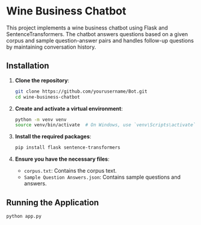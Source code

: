 # Wine Business Chatbot

This project implements a wine business chatbot using Flask and SentenceTransformers. The chatbot answers questions based on a given corpus and sample question-answer pairs and handles follow-up questions by maintaining conversation history.

## Installation

1. **Clone the repository**:

    ```sh
    git clone https://github.com/yourusername/Bot.git
    cd wine-business-chatbot
    ```

2. **Create and activate a virtual environment**:

    ```sh
    python -m venv venv
    source venv/bin/activate  # On Windows, use `venv\Scripts\activate`
    ```

3. **Install the required packages**:

    ```sh
    pip install flask sentence-transformers
    ```

4. **Ensure you have the necessary files**:

    - `corpus.txt`: Contains the corpus text.
    - `Sample Question Answers.json`: Contains sample questions and answers.

## Running the Application

```sh
python app.py
```